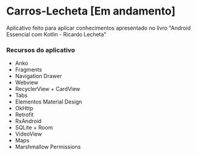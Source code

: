# Carros-Lecheta [Em andamento]

Aplicativo feito para aplicar conhecimentos apresentado no livro "Android Essencial com Kotlin - Ricardo Lecheta"

### Recursos do aplicativo

* Anko
* Fragments
* Navigation Drawer
* Webview
* RecyclerView + CardView
* Tabs
* Elementos Material Design
* OkHttp
* Retrofit
* RxAndroid
* SQLite + Room
* VideoView
* Maps
* Marshmallow Permissions



